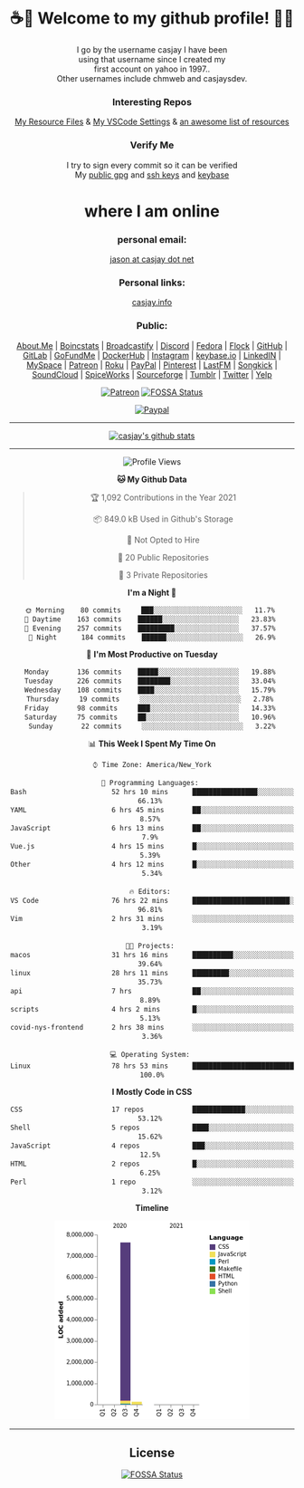 <div align="center">  
  
# <strong> ☕👋 Welcome to my github profile! 👋🚀 </strong>  
  
I go by the username casjay I have been  
using that username since I created my  
first account on yahoo in 1997..  
Other usernames include chmweb and casjaysdev.  
  
### <strong> Interesting Repos </strong>  
[My Resource Files](https://github.com/casjay/resources) & 
[My VSCode Settings](https://github.com/casjay/vs-code) & 
[an awesome list of resources](https://github.com/casjay/awesome)
  
### <strong> Verify Me </strong>
I try to sign every commit so it can be verified  
My [public gpg](https://github.com/casjay/public/raw/master/jason.asc) and 
[ssh keys](https://github.com/casjay/public/raw/master/ssh_id.pub) and 
[keybase](https://keybase.io/casjay)  
  
# <strong> where I am online </strong>  
  
### <strong> personal email: </strong>  
[jason at casjay dot net](mailto:jason@casjay.net)  

### <strong> Personal links: </strong>  
[casjay.info](http://casjay.info)  
  
### <strong> Public: </strong>  
[About.Me](https://about.me/casjay) | 
[Boincstats](https://boincstats.com/en/page/profile/user/34665/) | 
[Broadcastify](http://www.radioreference.com/apps/user/?uid=184850) | 
[Discord](https://discord.gg/z2wS84v) | 
[Fedora](https://copr.fedorainfracloud.org/coprs/casjay) | 
[Flock](http://casjay.flock.com) | 
[GitHub](http://github.com/casjay) | 
[GitLab](http://gitlab.com/casjay) | 
[GoFundMe](https://www.gofundme.com/casjay) | 
[DockerHub](https://hub.docker.com/r/casjay/) | 
[Instagram](https://www.instagram.com/casjay/) | 
[keybase.io](http://keybase.io/casjay) | 
[LinkedIN](http://linkedin.com/in/casjay) | 
[MySpace](https://myspace.com/casjay) | 
[Patreon](https://www.patreon.com/casjay) | 
[Roku](https://my.roku.com/add/casjaysdev) | 
[PayPal](https://paypal.me/casjaysdev) | 
[Pinterest](https://www.pinterest.com/casjaysdev) | 
[LastFM](https://www.last.fm/user/Casjay) | 
[Songkick](https://www.songkick.com/users/casjay) | 
[SoundCloud](https://soundcloud.com/casjay) | 
[SpiceWorks](https://community.spiceworks.com/people/casjay) | 
[Sourceforge](https://sourceforge.net/u/chmweb/profile/) | 
[Tumblr](https://casjay.tumblr.com) | 
[Twitter](https://twitter.com/casjay) | 
[Yelp](https://www.yelp.com/user_details?userid=vSxaZZdqte5WhkOlsPqReQ)  
  
[![Patreon](https://img.shields.io/badge/patreon-donate-orange.svg)](https://www.patreon.com/casjay) [![FOSSA Status](https://app.fossa.com/api/projects/git%2Bgithub.com%2Fcasjay%2Fcasjay.svg?type=shield)](https://app.fossa.com/projects/git%2Bgithub.com%2Fcasjay%2Fcasjay?ref=badge_shield)

[![Paypal](https://img.shields.io/badge/Donate-PayPal-green.svg)](https://www.paypal.me/casjaysdev)  
  
---
[![casjay's github stats](https://gh-readme-stats.casjay.now.sh/api/?theme=dracula&username=casjay&show_icons=true)](https://github.com/casjay)  
  
---
<!--START_SECTION:waka-->
![Profile Views](http://img.shields.io/badge/Profile%20Views-58-blue)

**🐱 My Github Data** 

> 🏆 1,092 Contributions in the Year 2021
 > 
> 📦 849.0 kB Used in Github's Storage 
 > 
> 🚫 Not Opted to Hire
 > 
> 📜 20 Public Repositories 
 > 
> 🔑 3 Private Repositories  
 > 
**I'm a Night 🦉** 

```text
🌞 Morning    80 commits     ███░░░░░░░░░░░░░░░░░░░░░░   11.7% 
🌆 Daytime    163 commits    ██████░░░░░░░░░░░░░░░░░░░   23.83% 
🌃 Evening    257 commits    █████████░░░░░░░░░░░░░░░░   37.57% 
🌙 Night      184 commits    ██████░░░░░░░░░░░░░░░░░░░   26.9%

```
📅 **I'm Most Productive on Tuesday** 

```text
Monday       136 commits    █████░░░░░░░░░░░░░░░░░░░░   19.88% 
Tuesday      226 commits    ████████░░░░░░░░░░░░░░░░░   33.04% 
Wednesday    108 commits    ████░░░░░░░░░░░░░░░░░░░░░   15.79% 
Thursday     19 commits     ░░░░░░░░░░░░░░░░░░░░░░░░░   2.78% 
Friday       98 commits     ███░░░░░░░░░░░░░░░░░░░░░░   14.33% 
Saturday     75 commits     ██░░░░░░░░░░░░░░░░░░░░░░░   10.96% 
Sunday       22 commits     ░░░░░░░░░░░░░░░░░░░░░░░░░   3.22%

```


📊 **This Week I Spent My Time On** 

```text
⌚︎ Time Zone: America/New_York

💬 Programming Languages: 
Bash                     52 hrs 10 mins      ████████████████░░░░░░░░░   66.13% 
YAML                     6 hrs 45 mins       ██░░░░░░░░░░░░░░░░░░░░░░░   8.57% 
JavaScript               6 hrs 13 mins       ██░░░░░░░░░░░░░░░░░░░░░░░   7.9% 
Vue.js                   4 hrs 15 mins       █░░░░░░░░░░░░░░░░░░░░░░░░   5.39% 
Other                    4 hrs 12 mins       █░░░░░░░░░░░░░░░░░░░░░░░░   5.34%

🔥 Editors: 
VS Code                  76 hrs 22 mins      ████████████████████████░   96.81% 
Vim                      2 hrs 31 mins       ░░░░░░░░░░░░░░░░░░░░░░░░░   3.19%

🐱‍💻 Projects: 
macos                    31 hrs 16 mins      ██████████░░░░░░░░░░░░░░░   39.64% 
linux                    28 hrs 11 mins      █████████░░░░░░░░░░░░░░░░   35.73% 
api                      7 hrs               ██░░░░░░░░░░░░░░░░░░░░░░░   8.89% 
scripts                  4 hrs 2 mins        █░░░░░░░░░░░░░░░░░░░░░░░░   5.13% 
covid-nys-frontend       2 hrs 38 mins       ░░░░░░░░░░░░░░░░░░░░░░░░░   3.36%

💻 Operating System: 
Linux                    78 hrs 53 mins      █████████████████████████   100.0%

```

**I Mostly Code in CSS** 

```text
CSS                      17 repos            █████████████░░░░░░░░░░░░   53.12% 
Shell                    5 repos             ████░░░░░░░░░░░░░░░░░░░░░   15.62% 
JavaScript               4 repos             ███░░░░░░░░░░░░░░░░░░░░░░   12.5% 
HTML                     2 repos             █░░░░░░░░░░░░░░░░░░░░░░░░   6.25% 
Perl                     1 repo              ░░░░░░░░░░░░░░░░░░░░░░░░░   3.12%

```


**Timeline**

![Chart not found](https://raw.githubusercontent.com/casjay/casjay/master/charts/bar_graph.png) 


<!--END_SECTION:waka-->
  
---

## License
[![FOSSA Status](https://app.fossa.com/api/projects/git%2Bgithub.com%2Fcasjay%2Fcasjay.svg?type=large)](https://app.fossa.com/projects/git%2Bgithub.com%2Fcasjay%2Fcasjay?ref=badge_large)

</div>  
